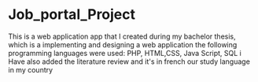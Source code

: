 # Job_portal_Project

This is a web application app that I created during my bachelor thesis, which is a implementing and designing a web application the following programming languages were used:
PHP, HTML,CSS, Java Script, SQL
i Have also added the literature review and it's in french our study language in my country
